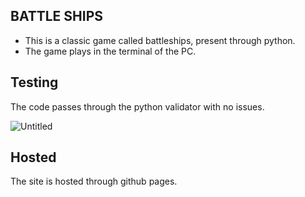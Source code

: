 ## BATTLE SHIPS

- This is a classic game called battleships, present through python.
- The game plays in the terminal of the PC.

## Testing 

The code passes through the python validator with no issues.

![Untitled](https://github.com/tomcollins2110/BATTLESHIPS/assets/104827144/56a8bb15-ebe5-418e-8529-6a21242ee897)

## Hosted

The site is hosted through github pages.




